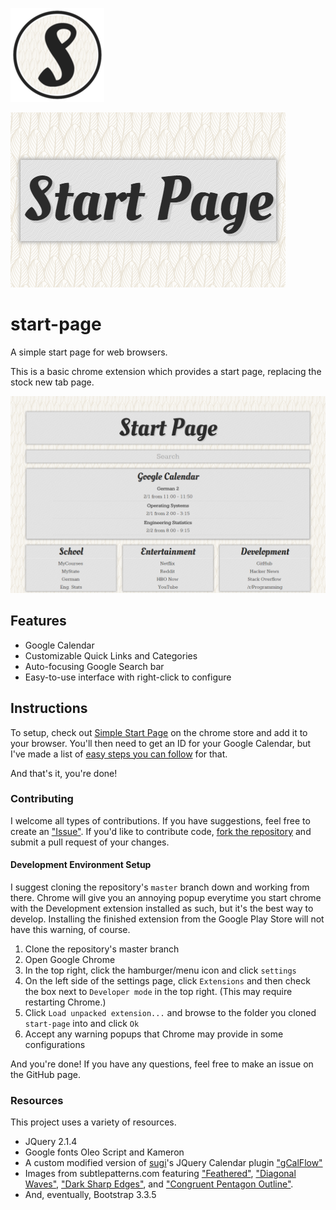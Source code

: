 ![Promo graphic](/img/fav/ms-icon-150x150.png)

![Promo graphic2](/img/promotile.png)

# start-page
A simple start page for web browsers.

This is a basic chrome extension which provides a start page, replacing the stock new tab page.

![Screenshot](/img/screenshot.PNG)

## Features
- Google Calendar
- Customizable Quick Links and Categories
- Auto-focusing Google Search bar
- Easy-to-use interface with right-click to configure

## Instructions
To setup, check out [Simple Start Page](https://chrome.google.com/webstore/detail/simple-start-page/penpdmhpelafnfaeidigoapommfeoeai) on the chrome store and add it to your browser. You'll then need to get an ID for your Google Calendar, but I've made a list of [easy steps you can follow](https://github.com/hawkins/start-page/wiki/Set-Up-Google-Calendar) for that.

And that's it, you're done!

### Contributing
I welcome all types of contributions. If you have suggestions, feel free to create an ["Issue"](https://github.com/hawkins/start-page/issues/new). If you'd like to contribute code, [fork the repository](https://github.com/hawkins/start-page#fork-destination-box) and submit a pull request of your changes.

#### Development Environment Setup
I suggest cloning the repository's `master` branch down and working from there. Chrome will give you an annoying popup everytime you start chrome with the Development extension installed as such, but it's the best way to develop. Installing the finished extension from the Google Play Store will not have this warning, of course.
1. Clone the repository's master branch
2. Open Google Chrome
3. In the top right, click the hamburger/menu icon and click `settings`
4. On the left side of the settings page, click `Extensions` and then check the box next to `Developer mode` in the top right. (This may require restarting Chrome.)
5. Click `Load unpacked extension...` and browse to the folder you cloned `start-page` into and click `Ok`
6. Accept any warning popups that Chrome may provide in some configurations

And you're done! If you have any questions, feel free to make an issue on the GitHub page.


### Resources
This project uses a variety of resources.
- JQuery 2.1.4
- Google fonts Oleo Script and Kameron
- A custom modified version of [sugi](https://github.com/sugi)'s JQuery Calendar plugin ["gCalFlow"](http://sugi.github.io/jquery-gcal-flow/)
- Images from subtlepatterns.com featuring ["Feathered"](http://subtlepatterns.com/feathered/), ["Diagonal Waves"](http://subtlepatterns.com/diagonal-waves/), ["Dark Sharp Edges"](http://subtlepatterns.com/dark-sharp-edges/), and ["Congruent Pentagon Outline"](http://subtlepatterns.com/congruent-pentagon-outline/).
- And, eventually, Bootstrap 3.3.5
